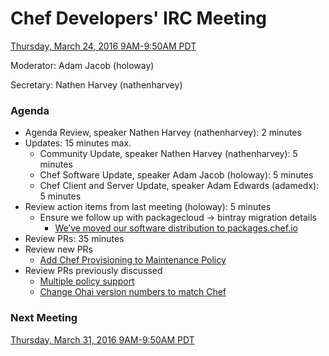 # Chef Developers' IRC Meeting

[Thursday, March 24, 2016 9AM-9:50AM PDT](http://everytimezone.com/#2016-3-24,240,cn3)

Moderator:  Adam Jacob (holoway)

Secretary:  Nathen Harvey (nathenharvey)

### Agenda
* Agenda Review, speaker Nathen Harvey (nathenharvey): 2 minutes
* Updates: 15 minutes max.
  * Community Update, speaker Nathen Harvey (nathenharvey): 5 minutes
  * Chef Software Update, speaker Adam Jacob (holoway): 5 minutes
  * Chef Client and Server Update, speaker Adam Edwards (adamedx): 5 minutes
* Review action items from last meeting (holoway): 5 minutes
  * Ensure we follow up with packagecloud -> bintray migration
  details
    * [We’ve moved our software distribution to packages.chef.io](https://discourse.chef.io/t/we-ve-moved-our-software-distribution-to-packages-chef-io/8001)
* Review PRs:  35 minutes
* Review new PRs
  - [Add Chef Provisioning to Maintenance Policy](https://github.com/chef/chef/pull/4731)
* Review PRs previously discussed
  - [Multiple policy support](https://github.com/chef/chef-rfc/pull/187)
  - [Change Ohai version numbers to match Chef](https://github.com/chef/chef-rfc/pull/193)

### Next Meeting

[Thursday, March 31, 2016 9AM-9:50AM PDT](http://everytimezone.com/#2016-3-31,240,cn3)
